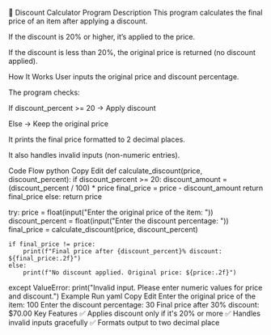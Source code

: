 📝 Discount Calculator Program
Description
This program calculates the final price of an item after applying a discount.

If the discount is 20% or higher, it’s applied to the price.

If the discount is less than 20%, the original price is returned (no discount applied).

How It Works
User inputs the original price and discount percentage.

The program checks:

If discount_percent >= 20 → Apply discount

Else → Keep the original price

It prints the final price formatted to 2 decimal places.

It also handles invalid inputs (non-numeric entries).

Code Flow
python
Copy
Edit
def calculate_discount(price, discount_percent):
    if discount_percent >= 20:
        discount_amount = (discount_percent / 100) * price
        final_price = price - discount_amount
        return final_price
    else:
        return price

try:
    price = float(input("Enter the original price of the item: "))
    discount_percent = float(input("Enter the discount percentage: "))
    final_price = calculate_discount(price, discount_percent)

    if final_price != price:
        print(f"Final price after {discount_percent}% discount: ${final_price:.2f}")
    else:
        print(f"No discount applied. Original price: ${price:.2f}")

except ValueError:
    print("Invalid input. Please enter numeric values for price and discount.")
Example Run
yaml
Copy
Edit
Enter the original price of the item: 100
Enter the discount percentage: 30
Final price after 30% discount: $70.00
Key Features
✅ Applies discount only if it's 20% or more
✅ Handles invalid inputs gracefully
✅ Formats output to two decimal place